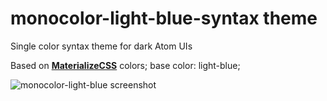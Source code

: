 # monocolor-light-blue-syntax theme

Single color syntax theme for dark Atom UIs

Based on [**MaterializeCSS**](http://materializecss.com/color.html) colors;
base color: light-blue;

![monocolor-light-blue screenshot](http://144.76.103.88/webforge_static/atom/monocolor-light-blue.jpg)
